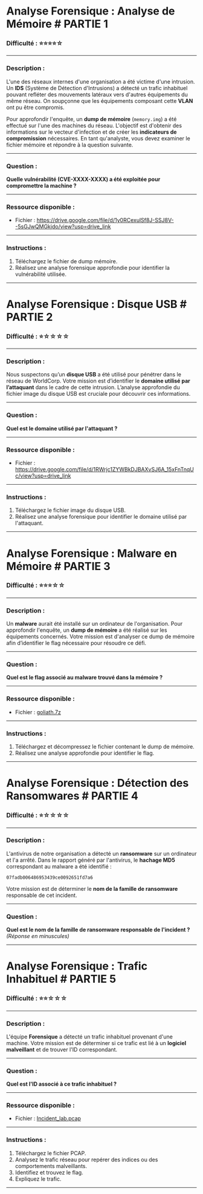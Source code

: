 # Analyse Forensique : Analyse de Mémoire # PARTIE 1

### Difficulté : ⭐⭐⭐⭐☆

---

### Description :

L'une des réseaux internes d'une organisation a été victime d'une intrusion. Un **IDS** (Système de Détection d'Intrusions) a détecté un trafic inhabituel pouvant refléter des mouvements latéraux vers d'autres équipements du même réseau. On soupçonne que les équipements composant cette **VLAN** ont pu être compromis.

Pour approfondir l'enquête, un **dump de mémoire** (`memory.img`) a été effectué sur l'une des machines du réseau. L'objectif est d'obtenir des informations sur le vecteur d'infection et de créer les **indicateurs de compromission** nécessaires. En tant qu'analyste, vous devez examiner le fichier mémoire et répondre à la question suivante.

---

### Question :

**Quelle vulnérabilité (CVE-XXXX-XXXX) a été exploitée pour compromettre la machine ?**

---

### Ressource disponible :

- Fichier : https://drive.google.com/file/d/1y0RCexulSf8J-SSJ8V--5sGJwQMGkjdo/view?usp=drive_link

---

### Instructions :

1. Téléchargez le fichier de dump mémoire.
2. Réalisez une analyse forensique approfondie pour identifier la vulnérabilité utilisée.

---

# Analyse Forensique : Disque USB # PARTIE 2

### Difficulté : ⭐☆☆☆☆

---

### Description :

Nous suspectons qu’un **disque USB** a été utilisé pour pénétrer dans le réseau de WorldCorp. Votre mission est d’identifier le **domaine utilisé par l’attaquant** dans le cadre de cette intrusion. L’analyse approfondie du fichier image du disque USB est cruciale pour découvrir ces informations.

---

### Question :

**Quel est le domaine utilisé par l'attaquant ?**

---

### Ressource disponible :

- Fichier : https://drive.google.com/file/d/1RWrjc1ZYWBkDJBAXvSJ6A_15xFnTnqUc/view?usp=drive_link

---

### Instructions :

1. Téléchargez le fichier image du disque USB.
2. Réalisez une analyse forensique pour identifier le domaine utilisé par l'attaquant.

---

# Analyse Forensique : Malware en Mémoire  # PARTIE 3

### Difficulté : ⭐⭐⭐☆☆

---

### Description :

Un **malware** aurait été installé sur un ordinateur de l'organisation. Pour approfondir l'enquête, un **dump de mémoire** a été réalisé sur les équipements concernés. Votre mission est d'analyser ce dump de mémoire afin d’identifier le flag nécessaire pour résoudre ce défi.

---

### Question :

**Quel est le flag associé au malware trouvé dans la mémoire ?**

---

### Ressource disponible :

- Fichier : [goliath.7z](https://drive.google.com/file/d/1FVA2ubGfqX2ehYD_gnh2nbf0jZkAoZDW/view?usp=drive_link)

---

### Instructions :

1. Téléchargez et décompressez le fichier contenant le dump de mémoire.
2. Réalisez une analyse approfondie pour identifier le flag.

---

# Analyse Forensique : Détection des Ransomwares  # PARTIE 4

### Difficulté : ⭐☆☆☆☆

---

### Description :

L'antivirus de notre organisation a détecté un **ransomware** sur un ordinateur et l'a arrêté. Dans le rapport généré par l'antivirus, le **hachage MD5** correspondant au malware a été identifié :

`07fadb006486953439ce0092651fd7a6`

Votre mission est de déterminer le **nom de la famille de ransomware** responsable de cet incident.

---

### Question :

**Quel est le nom de la famille de ransomware responsable de l'incident ?**  
*(Réponse en minuscules)*

---

# Analyse Forensique : Trafic Inhabituel  # PARTIE 5

### Difficulté : ⭐⭐☆☆☆

---

### Description :

L'équipe **Forensique** a détecté un trafic inhabituel provenant d'une machine. Votre mission est de déterminer si ce trafic est lié à un **logiciel malveillant** et de trouver l'ID correspondant.

---

### Question :

**Quel est l'ID associé à ce trafic inhabituel ?**

---

### Ressource disponible :

- Fichier : [Incident_lab.pcap](https://drive.google.com/file/d/1V2J6hJlAoFRW0VPq8PgY0jJMO1dc_FFp/view?usp=drive_link)

---

### Instructions :

1. Téléchargez le fichier PCAP.
2. Analysez le trafic réseau pour repérer des indices ou des comportements malveillants.
3. Identifiez et trouvez le flag.
4. Expliquez le trafic.

---
